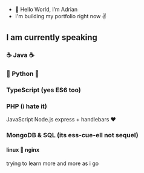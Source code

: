 - 👋 Hello World, I’m Adrian
- I'm building my portfolio right now :v:

## I am currently speaking
### ☕ Java ☕
### 🐍 Python 🐍
### TypeScript (yes ES6 too)
### PHP (i hate it)
JavaScript
Node.js
express + handlebars :heart:
### MongoDB & SQL (its ess-cue-ell not sequel)
#### linux 🖤 nginx

trying to learn more and more as i go
